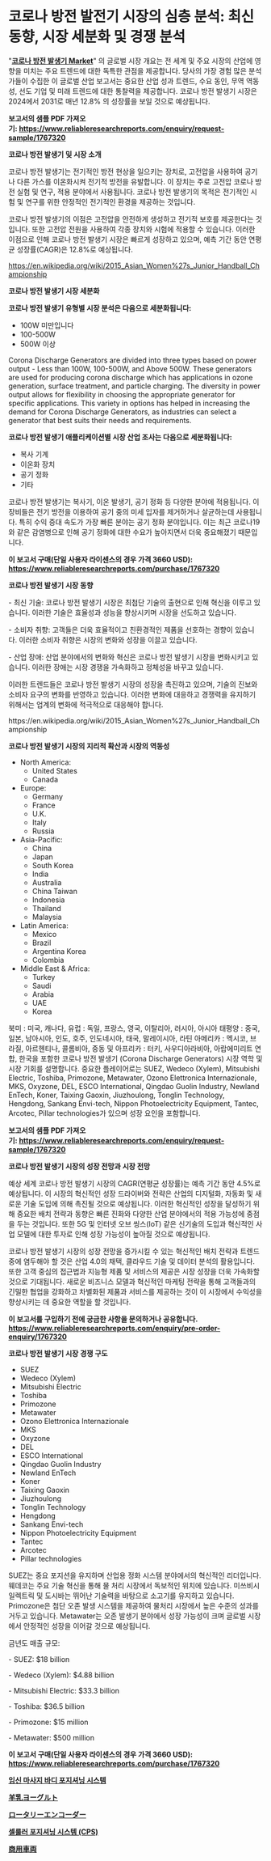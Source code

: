 <p><h1>코로나 방전 발전기 시장의 심층 분석: 최신 동향, 시장 세분화 및 경쟁 분석</h1></p><p>"<strong><a href="https://www.reliableresearchreports.com/global-corona-discharge-generators-market-r1767320">코로나 방전 발생기 Market</a></strong>" 의 글로벌 시장 개요는 전 세계 및 주요 시장의 산업에 영향을 미치는 주요 트렌드에 대한 독특한 관점을 제공합니다. 당사의 가장 경험 많은 분석가들이 수집한 이 글로벌 산업 보고서는 중요한 산업 성과 트렌드, 수요 동인, 무역 역동성, 선도 기업 및 미래 트렌드에 대한 통찰력을 제공합니다. 코로나 방전 발생기 시장은 2024에서 2031로 매년 12.8% 의 성장률을 보일 것으로 예상됩니다.</p>
<p><strong>보고서의 샘플 PDF 가져오기:&nbsp;<a href="https://www.reliableresearchreports.com/enquiry/request-sample/1767320">https://www.reliableresearchreports.com/enquiry/request-sample/1767320</a></strong></p>
<p><strong>코로나 방전 발생기 및 시장 소개</strong></p>
<p><p>코로나 방전 발생기는 전기적인 방전 현상을 일으키는 장치로, 고전압을 사용하여 공기나 다른 가스를 이온화시켜 전기적 방전을 유발합니다. 이 장치는 주로 고전압 코로나 방전 실험 및 연구, 적용 분야에서 사용됩니다. 코로나 방전 발생기의 목적은 전기적인 시험 및 연구를 위한 안정적인 전기적인 환경을 제공하는 것입니다. </p><p>코로나 방전 발생기의 이점은 고전압을 안전하게 생성하고 전기적 보호를 제공한다는 것입니다. 또한 고전압 전원을 사용하여 각종 장치와 시험에 적용할 수 있습니다. 이러한 이점으로 인해 코로나 방전 발생기 시장은 빠르게 성장하고 있으며, 예측 기간 동안 연평균 성장률(CAGR)은 12.8%로 예상됩니다.</p></p>
<p><a href="https://en.wikipedia.org/wiki/2015_Asian_Women%27s_Junior_Handball_Championship">https://en.wikipedia.org/wiki/2015_Asian_Women%27s_Junior_Handball_Championship</a></p>
<p><strong>코로나 방전 발생기 시장 세분화</strong></p>
<p><strong>코로나 방전 발생기 유형별 시장 분석은 다음으로 세분화됩니다:</strong></p>
<p><ul><li>100W 미만입니다</li><li>100-500W</li><li>500W 이상</li></ul></p>
<p><p>Corona Discharge Generators are divided into three types based on power output - Less than 100W, 100-500W, and Above 500W. These generators are used for producing corona discharge which has applications in ozone generation, surface treatment, and particle charging. The diversity in power output allows for flexibility in choosing the appropriate generator for specific applications. This variety in options has helped in increasing the demand for Corona Discharge Generators, as industries can select a generator that best suits their needs and requirements.</p></p>
<p><strong>코로나 방전 발생기 애플리케이션별 시장 산업 조사는 다음으로 세분화됩니다:</strong></p>
<p><ul><li>복사 기계</li><li>이온화 장치</li><li>공기 정화</li><li>기타</li></ul></p>
<p><p>코로나 방전 발생기는 복사기, 이온 발생기, 공기 정화 등 다양한 분야에 적용됩니다. 이 장비들은 전기 방전을 이용하여 공기 중의 미세 입자를 제거하거나 살균하는데 사용됩니다. 특히 수익 증대 속도가 가장 빠른 분야는 공기 정화 분야입니다. 이는 최근 코로나19와 같은 감염병으로 인해 공기 정화에 대한 수요가 높아지면서 더욱 중요해졌기 때문입니다.</p></p>
<p><strong>이 보고서 구매(단일 사용자 라이센스의 경우 가격 3660 USD): <a href="https://www.reliableresearchreports.com/purchase/1767320">https://www.reliableresearchreports.com/purchase/1767320</a></strong></p>
<p><strong>코로나 방전 발생기 시장 동향</strong></p>
<p><p>- 최신 기술: 코로나 방전 발생기 시장은 최첨단 기술의 출현으로 인해 혁신을 이루고 있습니다. 이러한 기술은 효율성과 성능을 향상시키며 시장을 선도하고 있습니다.</p><p>- 소비자 취향: 고객들은 더욱 효율적이고 친환경적인 제품을 선호하는 경향이 있습니다. 이러한 소비자 취향은 시장의 변화와 성장을 이끌고 있습니다.</p><p>- 산업 장애: 산업 분야에서의 변화와 혁신은 코로나 방전 발생기 시장을 변화시키고 있습니다. 이러한 장애는 시장 경쟁을 가속화하고 정체성을 바꾸고 있습니다.</p><p>이러한 트렌드들은 코로나 방전 발생기 시장의 성장을 촉진하고 있으며, 기술의 진보와 소비자 요구의 변화를 반영하고 있습니다. 이러한 변화에 대응하고 경쟁력을 유지하기 위해서는 업계의 변화에 적극적으로 대응해야 합니다.</p></p>
<p>https://en.wikipedia.org/wiki/2015_Asian_Women%27s_Junior_Handball_Championship</p>
<p><strong>코로나 방전 발생기 시장의 지리적 확산과 시장의 역동성</strong></p>
<p><ul>
    <li>
        North America:
        <ul>
            <li>United States</li>
            <li>Canada</li>
        </ul>
    </li>
    <li>
        Europe:
        <ul>
            <li>Germany</li>
            <li>France</li>
            <li>U.K.</li>
            <li>Italy</li>
            <li>Russia</li>
        </ul>
    </li>
    <li>
        Asia-Pacific:
        <ul>
            <li>China</li>
            <li>Japan</li>
            <li>South Korea</li>
            <li>India</li>
            <li>Australia</li>
            <li>China Taiwan</li>
            <li>Indonesia</li>
            <li>Thailand</li>
            <li>Malaysia</li>
        </ul>
    </li>
    <li>
        Latin America:
        <ul>
            <li>Mexico</li>
            <li>Brazil</li>
            <li>Argentina Korea</li>
            <li>Colombia</li>
        </ul>
    </li>
    <li>
        Middle East & Africa:
        <ul>
            <li>Turkey</li>
            <li>Saudi</li>
            <li>Arabia</li>
            <li>UAE</li>
            <li>Korea</li>
        </ul>
    </li>
    </ul></p>
<p><p>북미 : 미국, 캐나다, 유럽 : 독일, 프랑스, 영국, 이탈리아, 러시아, 아시아 태평양 : 중국, 일본, 남아시아, 인도, 호주, 인도네시아, 태국, 말레이시아, 라틴 아메리카 : 멕시코, 브라질, 아르헨티나, 콜롬비아, 중동 및 아프리카 : 터키, 사우디아라비아, 아랍에미리트 연합, 한국을 포함한 코로나 방전 발생기 (Corona Discharge Generators) 시장 역학 및 시장 기회를 설명합니다. 중요한 플레이어로는 SUEZ, Wedeco (Xylem), Mitsubishi Electric, Toshiba, Primozone, Metawater, Ozono Elettronica Internazionale, MKS, Oxyzone, DEL, ESCO International, Qingdao Guolin Industry, Newland EnTech, Koner, Taixing Gaoxin, Jiuzhoulong, Tonglin Technology, Hengdong, Sankang Envi-tech, Nippon Photoelectricity Equipment, Tantec, Arcotec, Pillar technologies가 있으며 성장 요인을 포함합니다.</p></p>
<p><strong>보고서의 샘플 PDF 가져오기:&nbsp;<a href="https://www.reliableresearchreports.com/enquiry/request-sample/1767320">https://www.reliableresearchreports.com/enquiry/request-sample/1767320</a></strong></p>
<p><strong>코로나 방전 발생기 시장의 성장 전망과 시장 전망</strong></p>
<p><p>예상 세계 코로나 방전 발생기 시장의 CAGR(연평균 성장률)는 예측 기간 동안 4.5%로 예상됩니다. 이 시장의 혁신적인 성장 드라이버와 전략은 산업의 디지털화, 자동화 및 새로운 기술 도입에 의해 촉진될 것으로 예상됩니다. 이러한 혁신적인 성장을 달성하기 위해 중요한 배치 전략과 동향은 빠른 진화와 다양한 산업 분야에서의 적용 가능성에 중점을 두는 것입니다. 또한 5G 및 인터넷 오브 씽스(IoT) 같은 신기술의 도입과 혁신적인 사업 모델에 대한 투자로 인해 성장 가능성이 높아질 것으로 예상됩니다. </p><p>코로나 방전 발생기 시장의 성장 전망을 증가시킬 수 있는 혁신적인 배치 전략과 트렌드 중에 염두해야 할 것은 산업 4.0의 채택, 클라우드 기술 및 데이터 분석의 활용입니다. 또한 고객 중심의 접근법과 지능형 제품 및 서비스의 제공은 시장 성장을 더욱 가속화할 것으로 기대됩니다. 새로운 비즈니스 모델과 혁신적인 마케팅 전략을 통해 고객들과의 긴밀한 협업을 강화하고 차별화된 제품과 서비스를 제공하는 것이 이 시장에서 수익성을 향상시키는 데 중요한 역할을 할 것입니다.</p></p>
<p><strong>이 보고서를 구입하기 전에 궁금한 사항을 문의하거나 공유합니다. <a href="https://www.reliableresearchreports.com/enquiry/pre-order-enquiry/1767320">https://www.reliableresearchreports.com/enquiry/pre-order-enquiry/1767320</a></strong></p>
<p><strong>코로나 방전 발생기 시장 경쟁 구도</strong></p>
<p><ul><li>SUEZ</li><li>Wedeco (Xylem)</li><li>Mitsubishi Electric</li><li>Toshiba</li><li>Primozone</li><li>Metawater</li><li>Ozono Elettronica Internazionale</li><li>MKS</li><li>Oxyzone</li><li>DEL</li><li>ESCO lnternational</li><li>Qingdao Guolin Industry</li><li>Newland EnTech</li><li>Koner</li><li>Taixing Gaoxin</li><li>Jiuzhoulong</li><li>Tonglin Technology</li><li>Hengdong</li><li>Sankang Envi-tech</li><li>Nippon Photoelectricity Equipment</li><li>Tantec</li><li>Arcotec</li><li>Pillar technologies</li></ul></p>
<p><p>SUEZ는 중요 포지션을 유지하며 산업용 정화 시스템 분야에서의 혁신적인 리더입니다. 웨데코는 주요 기술 혁신을 통해 물 처리 시장에서 독보적인 위치에 있습니다. 미쓰비시 일렉트릭 및 도시바는 뛰어난 기술력을 바탕으로 소고기를 유지하고 있습니다. Primozone은 첨단 오존 발생 시스템을 제공하여 물처리 시장에서 높은 수준의 성과를 거두고 있습니다. Metawater는 오존 발생기 분야에서 성장 가능성이 크며 글로벌 시장에서 안정적인 성장을 이어갈 것으로 예상됩니다.</p><p>금년도 매출 규모:</p><p>- SUEZ: $18 billion</p><p>- Wedeco (Xylem): $4.88 billion</p><p>- Mitsubishi Electric: $33.3 billion</p><p>- Toshiba: $36.5 billion</p><p>- Primozone: $15 million</p><p>- Metawater: $500 million</p></p>
<p><strong>이 보고서 구매(단일 사용자 라이센스의 경우 가격 3660 USD): <a href="https://www.reliableresearchreports.com/purchase/1767320">https://www.reliableresearchreports.com/purchase/1767320</a></strong></p>
<p><strong><p><a href="https://github.com/rcabello548/Market-Research-Report-List-3/blob/main/130509998157.md">임신 마사지 바디 포지셔닝 시스템</a></p><p><a href="https://medium.com/@sashabeier2023/%E7%BE%8A%E4%B9%B3%E3%83%A8%E3%83%BC%E3%82%B0%E3%83%AB%E3%83%88%E5%B8%82%E5%A0%B4-%E3%82%B0%E3%83%AD%E3%83%BC%E3%83%90%E3%83%AB%E3%81%8A%E3%82%88%E3%81%B3%E5%9C%B0%E5%9F%9F%E5%88%A5%E5%88%86%E6%9E%90-%E3%82%A8%E3%83%B3%E3%83%89%E3%83%A6%E3%83%BC%E3%82%B6%E3%83%BC-%E8%A3%BD%E5%93%81-%E5%9C%B0%E5%9F%9F%E3%81%AB%E7%84%A6%E7%82%B9%E3%82%92%E5%BD%93%E3%81%A6%E3%81%9F%E5%88%86%E6%9E%90%E3%81%A8%E4%BA%88%E6%B8%AC-2024%E5%B9%B4%E3%81%8B%E3%82%892031%E5%B9%B4%E3%81%BE%E3%81%A7-673d8ec7ebde">羊乳ヨーグルト</a></p><p><a href="https://github.com/zjkmgcs938405/Market-Research-Report-List-4/blob/main/785101179183.md">ロータリーエンコーダー</a></p><p><a href="https://github.com/KellyLyncyh543964/Market-Research-Report-List-3/blob/main/226870298156.md">셀룰러 포지셔닝 시스템 (CPS)</a></p><p><a href="https://github.com/roulaayoub-saad/Market-Research-Report-List-3/blob/main/173879879184.md">商用車両</a></p></strong></p>
<p></p>